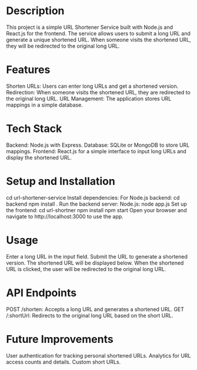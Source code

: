 # Description
This project is a simple URL Shortener Service built with Node.js and React.js for the frontend. The service allows users to submit a long URL and generate a unique shortened URL. When someone visits the shortened URL, they will be redirected to the original long URL.

# Features
Shorten URLs: Users can enter long URLs and get a shortened version.
Redirection: When someone visits the shortened URL, they are redirected to the original long URL.
URL Management: The application stores URL mappings in a simple database.
# Tech Stack
Backend: Node.js with Express.
Database: SQLite or MongoDB to store URL mappings.
Frontend: React.js for a simple interface to input long URLs and display the shortened URL.
# Setup and Installation
 cd url-shortener-service
 Install dependencies:
 For Node.js backend: 
 cd backend
 npm install .
 Run the backend server:
 Node.js:
 node app.js
 Set up the frontend:
 cd url-shortner
 npm install
 npm start
 Open your browser and navigate to http://localhost:3000 to use the app.

# Usage
 Enter a long URL in the input field.
 Submit the URL to generate a shortened version.
 The shortened URL will be displayed below.
 When the shortened URL is clicked, the user will be redirected to the original long URL.
# API Endpoints
POST /shorten: Accepts a long URL and generates a shortened URL.
GET /:shortUrl: Redirects to the original long URL based on the short URL.
# Future Improvements
User authentication for tracking personal shortened URLs.
Analytics for URL access counts and details.
Custom short URLs.
